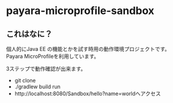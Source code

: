 # payara-microprofile-sandbox


## これはなに？

個人的にJava EE の機能とかを試す時用の動作環境プロジェクトです。  
Payara MicroProfileを利用しています。


3ステップで動作確認が出来ます。

* git clone
* ./gradlew build run
* http://localhost:8080/Sandbox/hello?name=worldへアクセス

